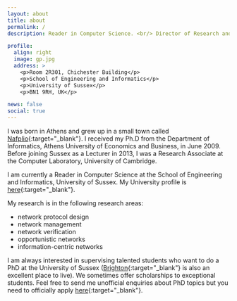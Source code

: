 ```yaml
---
layout: about
title: about
permalink: /
description: Reader in Computer Science. <br/> Director of Research and Knowledge Exchange, School of Engineering and Informatics. <br/> Director of <a href="https://packets-lab.github.io/" target="_blank">packets</a> research lab.

profile:
  align: right
  image: gp.jpg
  address: >
    <p>Room 2R301, Chichester Building</p>
    <p>School of Engineering and Informatics</p>
    <p>University of Sussex</p>
    <p>BN1 9RH, UK</p>

news: false
social: true
---
```


I was born in Athens and grew up in a small town called [Nafplio](https://en.wikipedia.org/wiki/Nafplio){:target="_blank"}. I received my Ph.D from the Department of Informatics, Athens University of Economics and Business, in June 2009. Before joining Sussex as a Lecturer in 2013, I was a Research Associate at the Computer Laboratory, University of Cambridge.

I am currently a Reader in Computer Science at the School of Engineering and Informatics, University of Sussex. My University profile is [here](https://profiles.sussex.ac.uk/p334868-george-parisis){:target="_blank"}.

My research is in the following research areas:

* network protocol design
* network management
* network verification
* opportunistic networks
* information-centric networks

I am always interested in supervising talented students who want to do a PhD at the University of Sussex ([Brighton](https://www.visitbrighton.com/){:target="_blank"} is also an excellent place to live). We sometimes offer scholarships to exceptional students. Feel free to send me unofficial enquiries about PhD topics but you need to officially apply [here](https://www.sussex.ac.uk/study/apply){:target="_blank"}.
